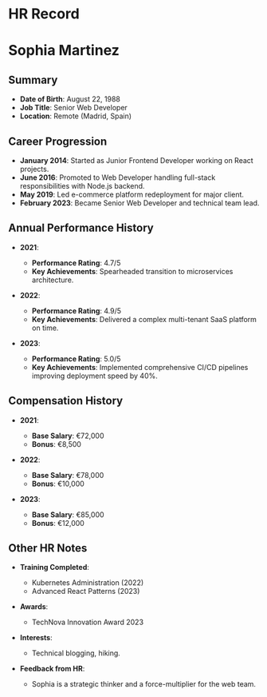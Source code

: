# HR Record

# Sophia Martinez

## Summary
- **Date of Birth**: August 22, 1988  
- **Job Title**: Senior Web Developer  
- **Location**: Remote (Madrid, Spain)  

## Career Progression
- **January 2014**: Started as Junior Frontend Developer working on React projects.  
- **June 2016**: Promoted to Web Developer handling full-stack responsibilities with Node.js backend.  
- **May 2019**: Led e-commerce platform redeployment for major client.  
- **February 2023**: Became Senior Web Developer and technical team lead.

## Annual Performance History
- **2021**:  
  - **Performance Rating**: 4.7/5  
  - **Key Achievements**: Spearheaded transition to microservices architecture.

- **2022**:  
  - **Performance Rating**: 4.9/5  
  - **Key Achievements**: Delivered a complex multi-tenant SaaS platform on time.

- **2023**:  
  - **Performance Rating**: 5.0/5  
  - **Key Achievements**: Implemented comprehensive CI/CD pipelines improving deployment speed by 40%.

## Compensation History
- **2021**:  
  - **Base Salary**: €72,000  
  - **Bonus**: €8,500  

- **2022**:  
  - **Base Salary**: €78,000  
  - **Bonus**: €10,000  

- **2023**:  
  - **Base Salary**: €85,000  
  - **Bonus**: €12,000  

## Other HR Notes
- **Training Completed**:  
  - Kubernetes Administration (2022)  
  - Advanced React Patterns (2023)  

- **Awards**:  
  - TechNova Innovation Award 2023  

- **Interests**:  
  - Technical blogging, hiking.

- **Feedback from HR**:  
  - Sophia is a strategic thinker and a force-multiplier for the web team.
